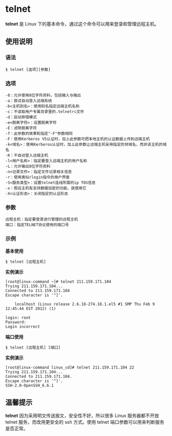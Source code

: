 # telnet

**telnet** 是 Linux 下的基本命令，通过这个命令可以用来登录和管理远程主机。

## 使用说明

### 语法

```
$ telnet [选项][参数]
```

### 选项

```
-8：允许使用8位字符资料，包括输入与输出
-a：尝试自动登入远端系统
-b<主机别名>：使用别名指定远端主机名称
-c：不读取用户专属目录里的.telnetrc文件
-d：启动排错模式
-e<脱离字符>：设置脱离字符
-E：滤除脱离字符
-f：此参数的效果和指定"-F"参数相同
-F：使用Kerberos V5认证时，加上此参数可把本地主机的认证数据上传到远端主机
-k<域名>：使用Kerberos认证时，加上此参数让远端主机采用指定的领域名，而非该主机的域名
-K：不自动登入远端主机
-l<用户名称>：指定要登入远端主机的用户名称
-L：允许输出8位字符资料
-n<记录文件>：指定文件记录相关信息
-r：使用类似rlogin指令的用户界面
-S<服务类型>：设置telnet连线所需的ip TOS信息
-x：假设主机有支持数据加密的功能，就使用它
-X<认证形态>：关闭指定的认证形态
```

### 参数  

```
远程主机：指定要登录进行管理的远程主机
端口：指定TELNET协议使用的端口号
```

### 示例

**基本使用**

```
$ telnet [远程主机]
```

**实例演示**

```
[root@linux-command ~]# telnet 211.159.171.104
Trying 211.159.171.104...
Connected to 211.159.171.104
Escape character is '^]'.

    localhost (Linux release 2.6.18-274.18.1.el5 #1 SMP Thu Feb 9 12:45:44 EST 2012) (1)

login: root
Password: 
Login incorrect
```

**端口使用**

```
$ telnet [远程主机] [端口]
```

**实例演示**

```
[root@linux-command linux_cd]# telnet 211.159.171.104 22
Trying 211.159.171.104...
Connected to 211.159.171.104.
Escape character is '^]'.
SSH-2.0-OpenSSH_6.6.1
```

## 温馨提示

**telnet** 因为采用明文传送报文，安全性不好，所以很多 Linux 服务器都不开放 telnet 服务，而改用更安全的 ssh 方式。使用 telnet 端口参数可以用来判断服务是否正常。